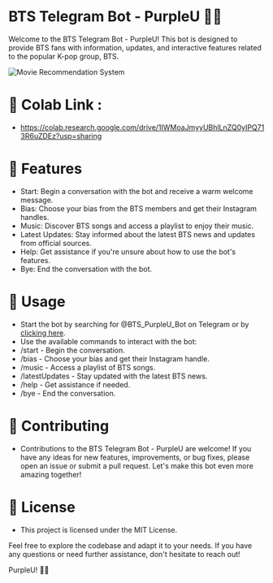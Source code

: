 
# BTS Telegram Bot - PurpleU 🌟💜
Welcome to the BTS Telegram Bot - PurpleU! This bot is designed to provide BTS fans with information, updates, and interactive features related to the popular K-pop group, BTS.

![Movie Recommendation System](https://cdn.i-scmp.com/sites/default/files/d8/images/methode/2020/12/10/5bc61682-3523-11eb-8d89-a7d6b31c4b8a_image_hires_164759.jpeg)

# 🔗 Colab Link :
- https://colab.research.google.com/drive/1IWMoaJmyyUBhlLnZQ0yIPQ713R6uZDEz?usp=sharing

# 🚀 Features
- Start: Begin a conversation with the bot and receive a warm welcome message.
- Bias: Choose your bias from the BTS members and get their Instagram handles.
- Music: Discover BTS songs and access a playlist to enjoy their music.
- Latest Updates: Stay informed about the latest BTS news and updates from official sources.
- Help: Get assistance if you're unsure about how to use the bot's features.
- Bye: End the conversation with the bot.

# 🌟 Usage
- Start the bot by searching for @BTS_PurpleU_Bot on Telegram or by [clicking here](https://t.me/BTS_PurpleU_Bot).
- Use the available commands to interact with the bot:
- /start - Begin the conversation.
- /bias - Choose your bias and get their Instagram handle.
- /music - Access a playlist of BTS songs.
- /latestUpdates - Stay updated with the latest BTS news.
- /help - Get assistance if needed.
- /bye - End the conversation.

# 🤝 Contributing
- Contributions to the BTS Telegram Bot - PurpleU are welcome! If you have any ideas for new features, improvements, or bug fixes, please open an issue or submit a pull request. Let's make this bot even more amazing together!

# 📃 License
- This project is licensed under the MIT License.

Feel free to explore the codebase and adapt it to your needs. If you have any questions or need further assistance, don't hesitate to reach out!

PurpleU! 💜🌟
